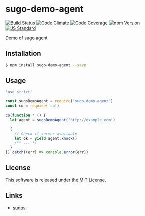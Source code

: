 sugo-demo-agent
==========

<!---
This file is generated by ape-tmpl. Do not update manually.
--->

<!-- Badge Start -->
<a name="badges"></a>

[![Build Status][bd_travis_shield_url]][bd_travis_url]
[![Code Climate][bd_codeclimate_shield_url]][bd_codeclimate_url]
[![Code Coverage][bd_codeclimate_coverage_shield_url]][bd_codeclimate_url]
[![npm Version][bd_npm_shield_url]][bd_npm_url]
[![JS Standard][bd_standard_shield_url]][bd_standard_url]

[bd_repo_url]: https://github.com/realglobe-Inc/sugo-demo-agent
[bd_travis_url]: http://travis-ci.org/realglobe-Inc/sugo-demo-agent
[bd_travis_shield_url]: http://img.shields.io/travis/realglobe-Inc/sugo-demo-agent.svg?style=flat
[bd_travis_com_url]: http://travis-ci.com/realglobe-Inc/sugo-demo-agent
[bd_travis_com_shield_url]: https://api.travis-ci.com/realglobe-Inc/sugo-demo-agent.svg?token=
[bd_license_url]: https://github.com/realglobe-Inc/sugo-demo-agent/blob/master/LICENSE
[bd_codeclimate_url]: http://codeclimate.com/github/realglobe-Inc/sugo-demo-agent
[bd_codeclimate_shield_url]: http://img.shields.io/codeclimate/github/realglobe-Inc/sugo-demo-agent.svg?style=flat
[bd_codeclimate_coverage_shield_url]: http://img.shields.io/codeclimate/coverage/github/realglobe-Inc/sugo-demo-agent.svg?style=flat
[bd_gemnasium_url]: https://gemnasium.com/realglobe-Inc/sugo-demo-agent
[bd_gemnasium_shield_url]: https://gemnasium.com/realglobe-Inc/sugo-demo-agent.svg
[bd_npm_url]: http://www.npmjs.org/package/sugo-demo-agent
[bd_npm_shield_url]: http://img.shields.io/npm/v/sugo-demo-agent.svg?style=flat
[bd_standard_url]: http://standardjs.com/
[bd_standard_shield_url]: https://img.shields.io/badge/code%20style-standard-brightgreen.svg

<!-- Badge End -->


<!-- Description Start -->
<a name="description"></a>

Demo of sugo agent

<!-- Description End -->


<!-- Overview Start -->
<a name="overview"></a>



<!-- Overview End -->


<!-- Sections Start -->
<a name="sections"></a>

<!-- Section from "doc/guides/01.Installation.md.hbs" Start -->

<a name="section-doc-guides-01-installation-md"></a>
Installation
-----

```bash
$ npm install sugo-demo-agent --save
```


<!-- Section from "doc/guides/01.Installation.md.hbs" End -->

<!-- Section from "doc/guides/02.Usage.md.hbs" Start -->

<a name="section-doc-guides-02-usage-md"></a>
Usage
---------

```javascript
'use strict'

const sugoDemoAgent = require('sugo-demo-agent')
const co = require('co')

co(function * () {
  let agent = sugoDemoAgent('http://example.com')

  {
    // Check if server available
    let ok = yield agent.knock()
    /** ... */
  }
}).catch((err) => console.error(err))

```


<!-- Section from "doc/guides/02.Usage.md.hbs" End -->


<!-- Sections Start -->


<!-- LICENSE Start -->
<a name="license"></a>

License
-------
This software is released under the [MIT License](https://github.com/realglobe-Inc/sugo-demo-agent/blob/master/LICENSE).

<!-- LICENSE End -->


<!-- Links Start -->
<a name="links"></a>

Links
------

+ [sugos](https://github.com/realglobe-Inc/sugos)

<!-- Links End -->

